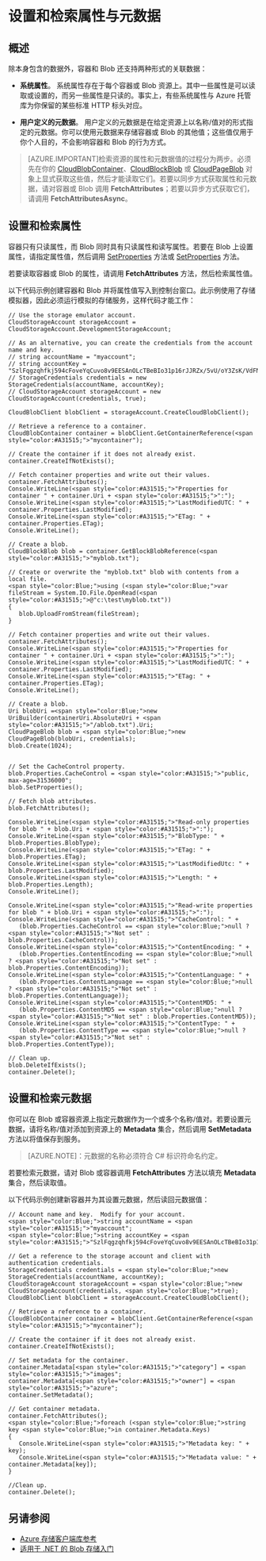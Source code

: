 
<properties 
  pageTitle="设置和检索 Blob 存储的属性与元数据 | Windows Azure" 
  description="了解如何设置和检索 Azure 存储容器及 Blob 的属性与元数据。" 
  services="storage" 
  documentationCenter="" 
  authors="tamram" 
  manager="adinah" 
  editor=""/>

<tags 
  ms.service="storage"  
  ms.date="04/21/2015" 
  wacn.date="06/26/2015"/>


# 设置和检索属性与元数据 #

## 概述

除本身包含的数据外，容器和 Blob 还支持两种形式的关联数据：

*   **系统属性**。 系统属性存在于每个容器或 Blob 资源上。其中一些属性是可以读取或设置的，而另一些属性是只读的。事实上，有些系统属性与 Azure 托管库为你保留的某些标准 HTTP 标头对应。  

*   **用户定义的元数据**。 用户定义的元数据是在给定资源上以名称/值对的形式指定的元数据。你可以使用元数据来存储容器或 Blob 的其他值；这些值仅用于你个人目的，不会影响容器和 Blob 的行为方式。

> [AZURE.IMPORTANT]检索资源的属性和元数据值的过程分为两步。必须先在你的 [CloudBlobContainer](https://msdn.microsoft.com/zh-cn/library/azure/microsoft.windowsazure.storage.blob.cloudblobcontainer.aspx)、[CloudBlockBlob](https://msdn.microsoft.com/zh-cn/library/azure/microsoft.windowsazure.storage.blob.cloudblockblob.aspx) 或 [CloudPageBlob](https://msdn.microsoft.com/zh-cn/library/azure/microsoft.windowsazure.storage.blob.cloudpageblob.aspx) 对象上显式获取这些值，然后才能读取它们。若要以同步方式获取属性和元数据，请对容器或 Blob 调用 **FetchAttributes**；若要以异步方式获取它们，请调用 **FetchAttributesAsync**。

## 设置和检索属性

容器只有只读属性，而 Blob 同时具有只读属性和读写属性。若要在 Blob 上设置属性，请指定属性值，然后调用 [SetProperties](https://msdn.microsoft.com/zh-cn/library/azure/microsoft.windowsazure.storage.blob.cloudblockblob.setproperties.aspx) 方法或 [SetProperties](https://msdn.microsoft.com/zh-cn/library/azure/microsoft.windowsazure.storage.blob.cloudpageblob.setproperties.aspx) 方法。

若要读取容器或 Blob 的属性，请调用 **FetchAttributes** 方法，然后检索属性值。

以下代码示例创建容器和 Blob 并将属性值写入到控制台窗口。此示例使用了存储模拟器，因此必须运行模拟的存储服务，这样代码才能工作：

	// Use the storage emulator account.
	CloudStorageAccount storageAccount = CloudStorageAccount.DevelopmentStorageAccount;

	// As an alternative, you can create the credentials from the account name and key.
	// string accountName = "myaccount";
	// string accountKey = "SzlFqgzqhfkj594cFoveYqCuvo8v9EESAnOLcTBeBIo31p16rJJRZx/5vU/oY3ZsK/VdFNaVpm6G8YSD2K48Nw==";
	// StorageCredentials credentials = new StorageCredentials(accountName, accountKey);
	// CloudStorageAccount storageAccount = new CloudStorageAccount(credentials, true);

	CloudBlobClient blobClient = storageAccount.CreateCloudBlobClient();

	// Retrieve a reference to a container.
	CloudBlobContainer container = blobClient.GetContainerReference(<span style="color:#A31515;">"mycontainer");

	// Create the container if it does not already exist.
	container.CreateIfNotExists();

	// Fetch container properties and write out their values.
	container.FetchAttributes();
	Console.WriteLine(<span style="color:#A31515;">"Properties for container " + container.Uri + <span style="color:#A31515;">":");
	Console.WriteLine(<span style="color:#A31515;">"LastModifiedUTC: " + container.Properties.LastModified);
	Console.WriteLine(<span style="color:#A31515;">"ETag: " + container.Properties.ETag);
	Console.WriteLine();

	// Create a blob.
	CloudBlockBlob blob = container.GetBlockBlobReference(<span style="color:#A31515;">"myblob.txt");

	// Create or overwrite the "myblob.txt" blob with contents from a local file.
	<span style="color:Blue;">using (<span style="color:Blue;">var fileStream = System.IO.File.OpenRead(<span style="color:#A31515;">@"c:\test\myblob.txt"))
	{
	   blob.UploadFromStream(fileStream);
	}

	// Fetch container properties and write out their values.
	container.FetchAttributes();
	Console.WriteLine(<span style="color:#A31515;">"Properties for container " + container.Uri + <span style="color:#A31515;">":");
	Console.WriteLine(<span style="color:#A31515;">"LastModifiedUTC: " + container.Properties.LastModified);
	Console.WriteLine(<span style="color:#A31515;">"ETag: " + container.Properties.ETag);
	Console.WriteLine();

	// Create a blob.
	Uri blobUri =<span style="color:Blue;">new UriBuilder(containerUri.AbsoluteUri + <span style="color:#A31515;">"/ablob.txt").Uri;
	CloudPageBlob blob = <span style="color:Blue;">new CloudPageBlob(blobUri, credentials);
	blob.Create(1024);


	// Set the CacheControl property.
	blob.Properties.CacheControl = <span style="color:#A31515;">"public, max-age=31536000";
	blob.SetProperties();

	// Fetch blob attributes.
	blob.FetchAttributes();

	Console.WriteLine(<span style="color:#A31515;">"Read-only properties for blob " + blob.Uri + <span style="color:#A31515;">":");
	Console.WriteLine(<span style="color:#A31515;">"BlobType: " + blob.Properties.BlobType);
	Console.WriteLine(<span style="color:#A31515;">"ETag: " + blob.Properties.ETag);
	Console.WriteLine(<span style="color:#A31515;">"LastModifiedUtc: " + blob.Properties.LastModified);
	Console.WriteLine(<span style="color:#A31515;">"Length: " + blob.Properties.Length);
	Console.WriteLine();

	Console.WriteLine(<span style="color:#A31515;">"Read-write properties for blob " + blob.Uri + <span style="color:#A31515;">":");
	Console.WriteLine(<span style="color:#A31515;">"CacheControl: " +
	   (blob.Properties.CacheControl == <span style="color:Blue;">null ? <span style="color:#A31515;">"Not set" : blob.Properties.CacheControl));
	Console.WriteLine(<span style="color:#A31515;">"ContentEncoding: " +
	   (blob.Properties.ContentEncoding == <span style="color:Blue;">null ? <span style="color:#A31515;">"Not set" : blob.Properties.ContentEncoding));
	Console.WriteLine(<span style="color:#A31515;">"ContentLanguage: " +
	   (blob.Properties.ContentLanguage == <span style="color:Blue;">null ? <span style="color:#A31515;">"Not set" : blob.Properties.ContentLanguage));
	Console.WriteLine(<span style="color:#A31515;">"ContentMD5: " +
	   (blob.Properties.ContentMD5 == <span style="color:Blue;">null ? <span style="color:#A31515;">"Not set" : blob.Properties.ContentMD5));
	Console.WriteLine(<span style="color:#A31515;">"ContentType: " +
	   (blob.Properties.ContentType == <span style="color:Blue;">null ? <span style="color:#A31515;">"Not set" : blob.Properties.ContentType));

	// Clean up.
	blob.DeleteIfExists();
	container.Delete();
## 设置和检索元数据

你可以在 Blob 或容器资源上指定元数据作为一个或多个名称/值对。若要设置元数据，请将名称/值对添加到资源上的 **Metadata** 集合，然后调用 **SetMetadata** 方法以将值保存到服务。

> [AZURE.NOTE]：元数据的名称必须符合 C# 标识符命名约定。

若要检索元数据，请对 Blob 或容器调用 **FetchAttributes** 方法以填充 **Metadata** 集合，然后读取值。

以下代码示例创建新容器并为其设置元数据，然后读回元数据值：


	// Account name and key.  Modify for your account.
	<span style="color:Blue;">string accountName = <span style="color:#A31515;">"myaccount";
	<span style="color:Blue;">string accountKey = <span style="color:#A31515;">"SzlFqgzqhfkj594cFoveYqCuvo8v9EESAnOLcTBeBIo31p16rJJRZx/5vU/oY3ZsK/VdFNaVpm6G8YSD2K48Nw==";

	// Get a reference to the storage account and client with authentication credentials.
	StorageCredentials credentials = <span style="color:Blue;">new StorageCredentials(accountName, accountKey);
	CloudStorageAccount storageAccount = <span style="color:Blue;">new CloudStorageAccount(credentials, <span style="color:Blue;">true);
	CloudBlobClient blobClient = storageAccount.CreateCloudBlobClient();

	// Retrieve a reference to a container.
	CloudBlobContainer container = blobClient.GetContainerReference(<span style="color:#A31515;">"mycontainer");

	// Create the container if it does not already exist.
	container.CreateIfNotExists();

	// Set metadata for the container.
	container.Metadata[<span style="color:#A31515;">"category"] = <span style="color:#A31515;">"images";
	container.Metadata[<span style="color:#A31515;">"owner"] = <span style="color:#A31515;">"azure";
	container.SetMetadata();

	// Get container metadata.
	container.FetchAttributes();
	<span style="color:Blue;">foreach (<span style="color:Blue;">string key <span style="color:Blue;">in container.Metadata.Keys)
	{
	   Console.WriteLine(<span style="color:#A31515;">"Metadata key: " + key);
	   Console.WriteLine(<span style="color:#A31515;">"Metadata value: " + container.Metadata[key]);
	}

	//Clean up.
	container.Delete();

## 另请参阅  

- [Azure 存储客户端库参考](http://msdn.microsoft.com/zh-cn/library/azure/wa_storage_30_reference_home.aspx)
- [适用于 .NET 的 Blob 存储入门](storage-dotnet-how-to-use-blobs)  

<!---HONumber=61-->